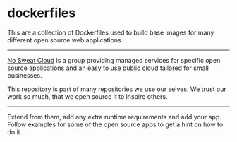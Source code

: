 # dockerfiles

This are a collection of Dockerfiles used to build base images for many different open source web applications.

<hr />

[No Sweat Cloud](https://nosweat.cloud) is a group providing managed services for specific open source applications and an easy to use public cloud tailored for small businesses.

This repository is part of many repositories we use our selves. We trust our work so much, that we open source it to inspire others.

<hr />

Extend from them, add any extra runtime requirements and add your app. Follow examples for some of the open source apps to get a hint on how to do it.
